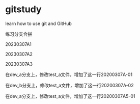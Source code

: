 # gitstudy

learn how to use git and GitHub

练习分支合拼

20230307A1

20230307A2

20230307A3

在dev_a分支上，修改test_a文件，增加了这一行20200307A-01

在dev_b分支上，修改test_a文件，增加了这一行20200307A-02

在dev_a分支上，修改test_a文件，增加了这一行20200307A5-01
